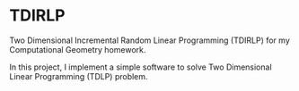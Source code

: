 TDIRLP
======

Two Dimensional Incremental Random Linear Programming (TDIRLP) for my Computational Geometry homework.

In this project, I implement a simple software to solve Two Dimensional Linear Programming (TDLP) problem.
